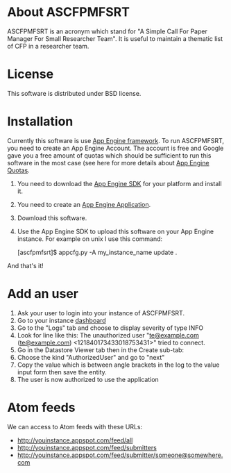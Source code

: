 About ASCFPMFSRT
================

ASCFPMFSRT is an acronym which stand for "A Simple Call For Paper
Manager For Small Researcher Team". It is useful to maintain a
thematic list of CFP in a researcher team.

License
=======

This software is distributed under BSD license.

Installation
============

Currently this software is use [App Engine
framework](http://code.google.com/appengine/). To run ASCFPMFSRT, you
need to create an App Engine Account. The account is free and Google
gave you a free amount of quotas which should be sufficient to run
this software in the most case (see here for more details about [App
Engine Quotas](http://code.google.com/appengine/docs/quotas.html).

1. You need to download the [App Engine
SDK](http://code.google.com/appengine/downloads.html) for your
platform and install it.
1. You need to create an [App Engine
Application](https://appengine.google.com/).
1. Download this software.
1. Use the App Engine SDK to upload this software on your App Engine
instance. For example on unix I use this command:

      [ascfpmfsrt]$ appcfg.py -A my_instance_name update .

And that's it!

Add an user
===========

1. Ask your user to login into your instance of ASCFPMFSRT.
1. Go to your instance [dashboard](https://appengine.google.com)
1. Go to the "Logs" tab and choose to display severity of type INFO
1. Look for line like this: The unauthorized user "te@example.com
(te@example.com) <121840173433018753431>" tried to connect.
1. Go in the Datastore Viewer tab then in the Create sub-tab:
 1. Choose the kind "AuthorizedUser" and go to "next"
 1. Copy the value which is between angle brackets in the log to the
 value input form then save the entity.
 1. The user is now authorized to use the application

Atom feeds
==========
We can access to Atom feeds with these URLs:

* http://youinstance.appspot.com/feed/all
* http://youinstance.appspot.com/feed/submitters
* http://youinstance.appspot.com/feed/submitter/someone@somewhere.com